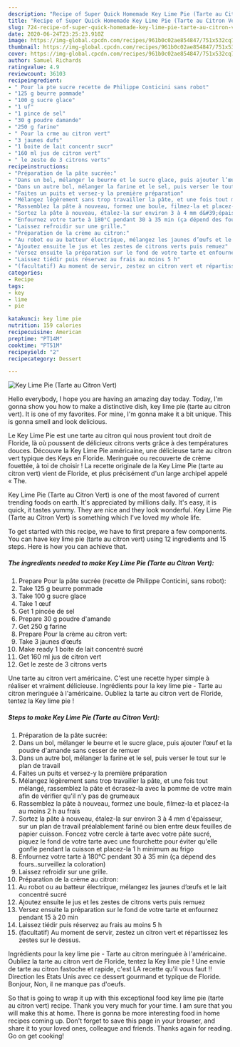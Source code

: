 ```yaml
---
description: "Recipe of Super Quick Homemade Key Lime Pie (Tarte au Citron Vert)"
title: "Recipe of Super Quick Homemade Key Lime Pie (Tarte au Citron Vert)"
slug: 724-recipe-of-super-quick-homemade-key-lime-pie-tarte-au-citron-vert
date: 2020-06-24T23:25:23.910Z
image: https://img-global.cpcdn.com/recipes/961b0c02ae854847/751x532cq70/key-lime-pie-tarte-au-citron-vert-photo-principale-de-la-recette.jpg
thumbnail: https://img-global.cpcdn.com/recipes/961b0c02ae854847/751x532cq70/key-lime-pie-tarte-au-citron-vert-photo-principale-de-la-recette.jpg
cover: https://img-global.cpcdn.com/recipes/961b0c02ae854847/751x532cq70/key-lime-pie-tarte-au-citron-vert-photo-principale-de-la-recette.jpg
author: Samuel Richards
ratingvalue: 4.9
reviewcount: 36103
recipeingredient:
- " Pour la pte sucre recette de Philippe Conticini sans robot"
- "125 g beurre pommade"
- "100 g sucre glace"
- "1 uf"
- "1 pince de sel"
- "30 g poudre damande"
- "250 g farine"
- " Pour la crme au citron vert"
- "3 jaunes dufs"
- "1 boite de lait concentr sucr"
- "160 ml jus de citron vert"
- " le zeste de 3 citrons verts"
recipeinstructions:
- "Préparation de la pâte sucrée:"
- "Dans un bol, mélanger le beurre et le sucre glace, puis ajouter l’œuf et la poudre d&#39;amande sans cesser de remuer"
- "Dans un autre bol, mélanger la farine et le sel, puis verser le tout sur le plan de travail"
- "Faites un puits et versez-y la première préparation"
- "Mélangez légèrement sans trop travailler la pâte, et une fois tout mélangé, rassemblez la pâte et écrasez-la avec la pomme de votre main afin de vérifier qu&#39;il n&#39;y pas de grumeaux"
- "Rassemblez la pâte à nouveau, formez une boule, filmez-la et placez-la au moins 2 h au frais"
- "Sortez la pâte à nouveau, étalez-la sur environ 3 à 4 mm d&#39;épaisseur, sur un plan de travail préalablement fariné ou bien entre deux feuilles de papier cuisson. Foncez votre cercle à tarte avec votre pâte sucré, piquez le fond de votre tarte avec une fourchette pour éviter qu&#39;elle gonfle pendant la cuisson et placez-la 1 h minimum au frigo"
- "Enfournez votre tarte à 180°C pendant 30 à 35 min (ça dépend des fours..surveillez la coloration)"
- "Laissez refroidir sur une grille."
- "Préparation de la crème au citron:"
- "Au robot ou au batteur électrique, mélangez les jaunes d’œufs et le lait concentré sucré"
- "Ajoutez ensuite le jus et les zestes de citrons verts puis remuez"
- "Versez ensuite la préparation sur le fond de votre tarte et enfournez pendant 15 à 20 min"
- "Laissez tiédir puis réservez au frais au moins 5 h"
- "(facultatif) Au moment de servir, zestez un citron vert et répartissez les zestes sur le dessus."
categories:
- Recipe
tags:
- key
- lime
- pie

katakunci: key lime pie 
nutrition: 159 calories
recipecuisine: American
preptime: "PT14M"
cooktime: "PT51M"
recipeyield: "2"
recipecategory: Dessert

---
```



![Key Lime Pie (Tarte au Citron Vert)](https://img-global.cpcdn.com/recipes/961b0c02ae854847/751x532cq70/key-lime-pie-tarte-au-citron-vert-photo-principale-de-la-recette.jpg)

Hello everybody, I hope you are having an amazing day today. Today, I'm gonna show you how to make a distinctive dish, key lime pie (tarte au citron vert). It is one of my favorites. For mine, I'm gonna make it a bit unique. This is gonna smell and look delicious.

Le Key Lime Pie est une tarte au citron qui nous provient tout droit de Floride, là où poussent de délicieux citrons verts grâce à des températures douces. Découvre la Key Lime Pie américaine, une délicieuse tarte au citron vert typique des Keys en Floride. Meringuée ou recouverte de crème fouettée, à toi de choisir ! La recette originale de la Key Lime Pie (tarte au citron vert) vient de Floride, et plus précisément d&#39;un large archipel appelé « The.

Key Lime Pie (Tarte au Citron Vert) is one of the most favored of current trending foods on earth. It's appreciated by millions daily. It's easy, it is quick, it tastes yummy. They are nice and they look wonderful. Key Lime Pie (Tarte au Citron Vert) is something which I've loved my whole life.


To get started with this recipe, we have to first prepare a few components. You can have key lime pie (tarte au citron vert) using 12 ingredients and 15 steps. Here is how you can achieve that.

<!--inarticleads1-->

##### The ingredients needed to make Key Lime Pie (Tarte au Citron Vert):

1. Prepare  Pour la pâte sucrée (recette de Philippe Conticini, sans robot):
1. Take 125 g beurre pommade
1. Take 100 g sucre glace
1. Take 1 œuf
1. Get 1 pincée de sel
1. Prepare 30 g poudre d&#39;amande
1. Get 250 g farine
1. Prepare  Pour la crème au citron vert:
1. Take 3 jaunes d’œufs
1. Make ready 1 boite de lait concentré sucré
1. Get 160 ml jus de citron vert
1. Get  le zeste de 3 citrons verts


Une tarte au citron vert américaine. C&#39;est une recette hyper simple à réaliser et vraiment délicieuse. Ingrédients pour la key lime pie - Tarte au citron meringuée à l&#39;américaine. Oubliez la tarte au citron vert de Floride, tentez la Key lime pie ! 

<!--inarticleads2-->

##### Steps to make Key Lime Pie (Tarte au Citron Vert):

1. Préparation de la pâte sucrée:
1. Dans un bol, mélanger le beurre et le sucre glace, puis ajouter l’œuf et la poudre d&#39;amande sans cesser de remuer
1. Dans un autre bol, mélanger la farine et le sel, puis verser le tout sur le plan de travail
1. Faites un puits et versez-y la première préparation
1. Mélangez légèrement sans trop travailler la pâte, et une fois tout mélangé, rassemblez la pâte et écrasez-la avec la pomme de votre main afin de vérifier qu&#39;il n&#39;y pas de grumeaux
1. Rassemblez la pâte à nouveau, formez une boule, filmez-la et placez-la au moins 2 h au frais
1. Sortez la pâte à nouveau, étalez-la sur environ 3 à 4 mm d&#39;épaisseur, sur un plan de travail préalablement fariné ou bien entre deux feuilles de papier cuisson. Foncez votre cercle à tarte avec votre pâte sucré, piquez le fond de votre tarte avec une fourchette pour éviter qu&#39;elle gonfle pendant la cuisson et placez-la 1 h minimum au frigo
1. Enfournez votre tarte à 180°C pendant 30 à 35 min (ça dépend des fours..surveillez la coloration)
1. Laissez refroidir sur une grille.
1. Préparation de la crème au citron:
1. Au robot ou au batteur électrique, mélangez les jaunes d’œufs et le lait concentré sucré
1. Ajoutez ensuite le jus et les zestes de citrons verts puis remuez
1. Versez ensuite la préparation sur le fond de votre tarte et enfournez pendant 15 à 20 min
1. Laissez tiédir puis réservez au frais au moins 5 h
1. (facultatif) Au moment de servir, zestez un citron vert et répartissez les zestes sur le dessus.


Ingrédients pour la key lime pie - Tarte au citron meringuée à l&#39;américaine. Oubliez la tarte au citron vert de Floride, tentez la Key lime pie ! Une envie de tarte au citron fastoche et rapide, c&#39;est LA recette qu&#39;il vous faut !! Direction les Etats Unis avec ce dessert gourmand et typique de Floride. Bonjour, Non, il ne manque pas d&#39;oeufs. 

So that is going to wrap it up with this exceptional food key lime pie (tarte au citron vert) recipe. Thank you very much for your time. I am sure that you will make this at home. There is gonna be more interesting food in home recipes coming up. Don't forget to save this page in your browser, and share it to your loved ones, colleague and friends. Thanks again for reading. Go on get cooking!

